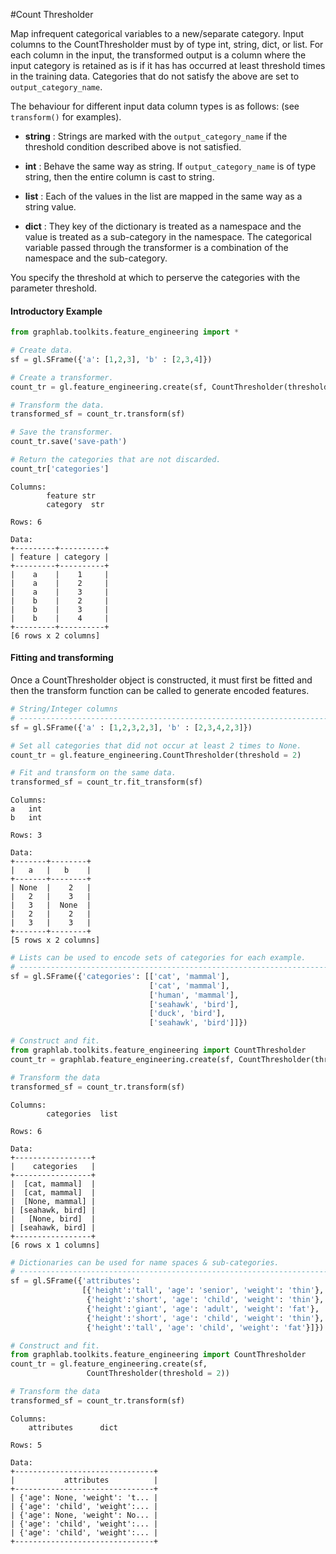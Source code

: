 #Count Thresholder 

Map infrequent categorical variables to a new/separate category. Input columns
to the CountThresholder must by of type int, string, dict, or list. For each
column in the input, the transformed output is a column where the input
category is retained as is if it has has occurred at least threshold times in
the training data. Categories that do not satisfy the above are set to
`output_category_name`.

The behaviour for different input data column types is as follows: 
(see `transform()` for examples).

* **string** : Strings are marked with the `output_category_name` if the
threshold condition described above is not satisfied.

* **int** : Behave the same way as string. If `output_category_name` is
of type string, then the entire column is cast to string.

* **list** : Each of the values in the list are mapped in the same way as
a string value.

* **dict** : They key of the dictionary is treated as a namespace and the
value is treated as a sub-category in the namespace. The categorical variable 
passed through the transformer is a combination of the namespace and the 
sub-category.

You specify the threshold at which to perserve the categories with the 
parameter threshold. 

#### Introductory Example 

```python
from graphlab.toolkits.feature_engineering import *

# Create data.
sf = gl.SFrame({'a': [1,2,3], 'b' : [2,3,4]})

# Create a transformer.
count_tr = gl.feature_engineering.create(sf, CountThresholder(threshold = 1))

# Transform the data.
transformed_sf = count_tr.transform(sf)

# Save the transformer.
count_tr.save('save-path')

# Return the categories that are not discarded.
count_tr['categories']
```

```no-highlights
Columns:
        feature str
        category  str

Rows: 6

Data:
+---------+----------+
| feature | category |
+---------+----------+
|    a    |    1     |
|    a    |    2     |
|    a    |    3     |
|    b    |    2     |
|    b    |    3     |
|    b    |    4     |
+---------+----------+
[6 rows x 2 columns]
```

#### Fitting and transforming 

Once a CountThresholder object is constructed, it must first be fitted and then 
the transform function can be called to generate encoded features. 

```python
# String/Integer columns
# ----------------------------------------------------------------------
sf = gl.SFrame({'a' : [1,2,3,2,3], 'b' : [2,3,4,2,3]})

# Set all categories that did not occur at least 2 times to None.
count_tr = gl.feature_engineering.CountThresholder(threshold = 2)

# Fit and transform on the same data.
transformed_sf = count_tr.fit_transform(sf)
```

```no-highlight
Columns:
a   int
b   int

Rows: 3

Data:
+-------+--------+
|   a   |   b    |
+-------+--------+
| None  |    2   |
|   2   |    3   |
|   3   |  None  |
|   2   |    2   |
|   3   |    3   |
+-------+--------+
[5 rows x 2 columns]
```

```python
# Lists can be used to encode sets of categories for each example.
# ----------------------------------------------------------------------
sf = gl.SFrame({'categories': [['cat', 'mammal'],
                               ['cat', 'mammal'],
                               ['human', 'mammal'],
                               ['seahawk', 'bird'],
                               ['duck', 'bird'],
                               ['seahawk', 'bird']]})

# Construct and fit.
from graphlab.toolkits.feature_engineering import CountThresholder
count_tr = graphlab.feature_engineering.create(sf, CountThresholder(threshold = 2))

# Transform the data
transformed_sf = count_tr.transform(sf)
```

```no-highlights
Columns:
        categories  list

Rows: 6

Data:
+-----------------+
|    categories   |
+-----------------+
|  [cat, mammal]  |
|  [cat, mammal]  |
|  [None, mammal] |
| [seahawk, bird] |
|   [None, bird]  |
| [seahawk, bird] |
+-----------------+
[6 rows x 1 columns]
```

```python
# Dictionaries can be used for name spaces & sub-categories.
# ----------------------------------------------------------------------
sf = gl.SFrame({'attributes':
                [{'height':'tall', 'age': 'senior', 'weight': 'thin'},
                 {'height':'short', 'age': 'child', 'weight': 'thin'},
                 {'height':'giant', 'age': 'adult', 'weight': 'fat'},
                 {'height':'short', 'age': 'child', 'weight': 'thin'},
                 {'height':'tall', 'age': 'child', 'weight': 'fat'}]})

# Construct and fit.
from graphlab.toolkits.feature_engineering import CountThresholder
count_tr = gl.feature_engineering.create(sf,
                 CountThresholder(threshold = 2))

# Transform the data
transformed_sf = count_tr.transform(sf)
```

```no-highlight
Columns:
    attributes      dict

Rows: 5

Data:
+-------------------------------+
|           attributes          |
+-------------------------------+
| {'age': None, 'weight': 't... |
| {'age': 'child', 'weight':... |
| {'age': None, 'weight': No... |
| {'age': 'child', 'weight':... |
| {'age': 'child', 'weight':... |
+-------------------------------+
```
